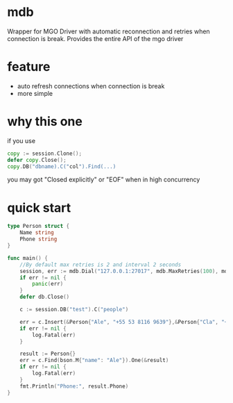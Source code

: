 # mdb

Wrapper for MGO Driver with automatic reconnection and retries when connection is break.
Provides the entire API of the mgo driver

# feature

* auto refresh connections when connection is break
* more simple

# why this one

if you use
```go
copy := session.Clone();
defer copy.Close();
copy.DB("dbname).C("col").Find(...)
```

you may got "Closed explicitly" or "EOF"  when in high concurrency

# quick start

```go
type Person struct {
	Name string
	Phone string
}

func main() {
    //By default max retries is 2 and interval 2 seconds
	session, err := mdb.Dial("127.0.0.1:27017", mdb.MaxRetries(100), mdb.RetryInterval(time.Second * 2))
	if err != nil {
		panic(err)
	}
	defer db.Close()

	c := session.DB("test").C("people")

	err = c.Insert(&Person{"Ale", "+55 53 8116 9639"},&Person{"Cla", "+55 53 8402 8510"})
	if err != nil {
		log.Fatal(err)
	}

	result := Person{}
	err = c.Find(bson.M{"name": "Ale"}).One(&result)
	if err != nil {
		log.Fatal(err)
	}
	fmt.Println("Phone:", result.Phone)
}
```